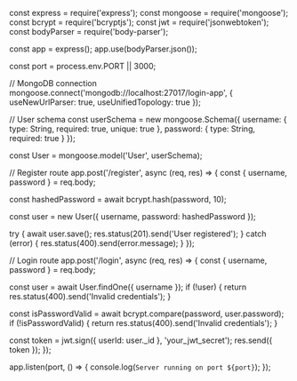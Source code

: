 const express = require('express');
const mongoose = require('mongoose');
const bcrypt = require('bcryptjs');
const jwt = require('jsonwebtoken');
const bodyParser = require('body-parser');

const app = express();
app.use(bodyParser.json());

const port = process.env.PORT || 3000;

// MongoDB connection
mongoose.connect('mongodb://localhost:27017/login-app', {
  useNewUrlParser: true,
  useUnifiedTopology: true
});

// User schema
const userSchema = new mongoose.Schema({
  username: { type: String, required: true, unique: true },
  password: { type: String, required: true }
});

const User = mongoose.model('User', userSchema);

// Register route
app.post('/register', async (req, res) => {
  const { username, password } = req.body;

  const hashedPassword = await bcrypt.hash(password, 10);

  const user = new User({ username, password: hashedPassword });

  try {
    await user.save();
    res.status(201).send('User registered');
  } catch (error) {
    res.status(400).send(error.message);
  }
});

// Login route
app.post('/login', async (req, res) => {
  const { username, password } = req.body;

  const user = await User.findOne({ username });
  if (!user) {
    return res.status(400).send('Invalid credentials');
  }

  const isPasswordValid = await bcrypt.compare(password, user.password);
  if (!isPasswordValid) {
    return res.status(400).send('Invalid credentials');
  }

  const token = jwt.sign({ userId: user._id }, 'your_jwt_secret');
  res.send({ token });
});

app.listen(port, () => {
  console.log(`Server running on port ${port}`);
});